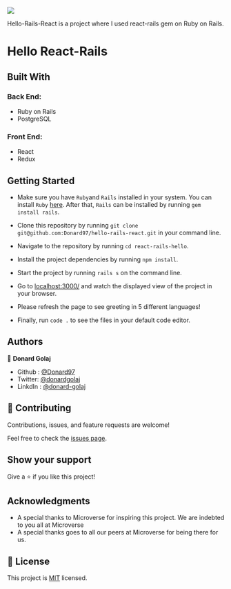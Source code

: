 ![](https://img.shields.io/badge/Microverse-blueviolet)

Hello-Rails-React is a project where I used react-rails gem on Ruby on Rails.

# Hello React-Rails


## Built With

### Back End:
- Ruby on Rails
- PostgreSQL

### Front End:
- React
- Redux

## Getting Started

- Make sure you have `Ruby`and `Rails` installed in your system. You can install `Ruby` [here](https://www.ruby-lang.org/en/documentation/installation/). After that, `Rails` can be installed by running `gem install rails`.

- Clone this repository by running `git clone git@github.com:Donard97/hello-rails-react.git` in your command line.

- Navigate to the repository by running `cd react-rails-hello`.

- Install the project dependencies by running `npm install`.

- Start the project by running `rails s` on the command line.

- Go to [localhost:3000/](http://localhost:3000/) and watch the displayed view of the project in your browser.

- Please refresh the page to see greeting in 5 different languages!

- Finally, run `code .` to see the files in your default code editor.

## Authors

👤 **Donard Golaj**

- Github : [@Donard97](https://github.com/Donard97)
- Twitter: [@donardgolaj](https://twitter.com/donardgolaj)
- LinkdIn : [@donard-golaj](https://www.linkedin.com/in/donard-golaj/)


## 🤝 Contributing

Contributions, issues, and feature requests are welcome!

Feel free to check the [issues page](https://github.com/Donard97/hello-rails-react/issues).

## Show your support

Give a ⭐️ if you like this project!

## Acknowledgments

- A special thanks to Microverse for inspiring this project. We are indebted to you all at Microverse
- A special thanks goes to all our peers at Microverse for being there for us.

## 📝 License

This project is [MIT](./LICENSE) licensed.
